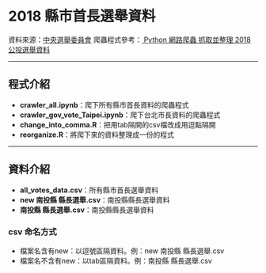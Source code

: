 # 2018 縣市首長選舉資料

資料來源：[中央選舉委員會](http://vote.2018.nat.gov.tw/pc/zh_TW/IDX/index701.html)
爬蟲程式參考：[ Python 網路爬蟲 抓取並整理 2018 公投選舉資料](https://www.youtube.com/watch?v=pADAYCJ707E)

---
## 程式介紹
- **crawler_all.ipynb**：爬下所有縣市首長資料的爬蟲程式
- **crawler_gov_vote_Taipei.ipynb**：爬下台北市長資料的爬蟲程式
- **change_into_comma.R**：把用tab隔開的csv檔改成用逗點隔開
- **reorganize.R**：將爬下來的資料整理成一份的程式

---
## 資料介紹
- **all_votes_data.csv**：所有縣市首長選舉資料
- **new 南投縣 縣長選舉.csv**：南投縣縣長選舉資料
- **南投縣 縣長選舉.csv**：南投縣縣長選舉資料



### csv 命名方式
- 檔案名含有new：以逗號區隔資料。例：new 南投縣 縣長選舉.csv
- 檔案名不含有new：以tab區隔資料。例：南投縣 縣長選舉.csv
